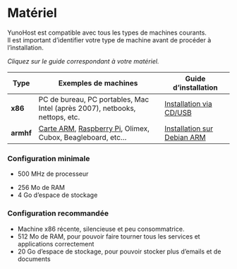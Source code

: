 # Matériel

YunoHost est compatible avec tous les types de machines courants.    
Il est important d’identifier votre type de machine avant de procéder à l’installation.

*Cliquez sur le guide correspondant à votre matériel.*

| Type | Exemples de machines | Guide d’installation |
|------|-----------------------|----------------------|
| **x86** | PC de bureau, PC portables, Mac Intel (après 2007), netbooks, nettops, etc. | [Installation via CD/USB](/install_iso_fr) |
| **armhf** | [Carte ARM](install_on_arm_board_fr), [Raspberry Pi](/install_on_raspberry_fr), Olimex, Cubox, Beagleboard, etc… | [Installation sur Debian ARM](/install_on_debian_fr) |

### Configuration minimale
- 500 MHz de processeur
* 256 Mo de RAM
* 4 Go d’espace de stockage

### Configuration recommandée
* Machine x86 récente, silencieuse et peu consommatrice.
* 512 Mo de RAM, pour pouvoir faire tourner tous les services et applications correctement
* 20 Go d’espace de stockage, pour pouvoir stocker plus d’emails et de documents
